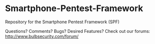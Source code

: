Smartphone-Pentest-Framework
============================

Repository for the Smartphone Pentest Framework (SPF)

Questions? Comments? Bugs? Desired Features? Check out our forums: http://www.bulbsecurity.com/forum/
